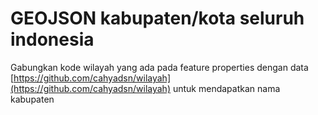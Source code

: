 # GEOJSON kabupaten/kota seluruh indonesia

Gabungkan kode wilayah yang ada pada feature properties dengan data [https://github.com/cahyadsn/wilayah](https://github.com/cahyadsn/wilayah) untuk mendapatkan nama kabupaten